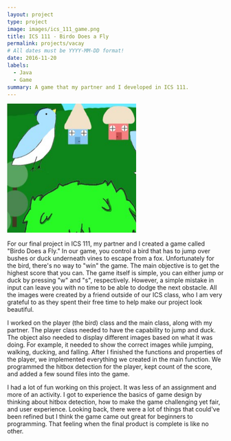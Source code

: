 ```yaml
---
layout: project
type: project
image: images/ics_111_game.png
title: ICS 111 - Birdo Does a Fly
permalink: projects/vacay
# All dates must be YYYY-MM-DD format!
date: 2016-11-20
labels:
  - Java
  - Game
summary: A game that my partner and I developed in ICS 111.
---
```


<img class="ui medium right floated rounded image" src="../images/ics_111_game.png">

For our final project in ICS 111, my partner and I created a game called "Birdo Does a Fly."  In our game, you control a bird that has to jump over bushes or duck underneath vines to escape from a fox.  Unfortunately for the bird, there's no way to "win" the game.  The main objective is to get the highest score that you can.  The game itself is simple, you can either jump or duck by pressing "w" and "s", respectively.  However, a simple mistake in input can leave you with no time to be able to dodge the next obstacle.  All the images were created by a friend outside of our ICS class, who I am very grateful to as they spent their free time to help make our project look beautiful.

I worked on the player (the bird) class and the main class, along with my partner.  The player class needed to have the capability to jump and duck.  The object also needed to display different images based on what it was doing.  For example, it needed to show the correct images while jumping, walking, ducking, and falling.  After I finished the functions and properties of the player, we implemented everything we created in the main function.  We programmed the hitbox detection for the player, kept count of the score, and added a few sound files into the game.

I had a lot of fun working on this project.  It was less of an assignment and more of an activity.  I got to experience the basics of game design by thinking about hitbox detection, how to make the game challenging yet fair, and user experience.  Looking back, there were a lot of things that could've been refined but I think the game came out great for beginners to programming.  That feeling when the final product is complete is like no other.
